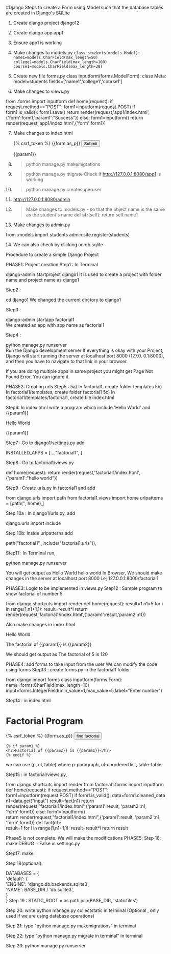 #Django 
Steps to create a Form using Model such that the database tables are created in Django's SQLite

1. Create django project django12
2. Create django app app1
3. Ensure app1 is working

4. Make changes to models.py
    `class students(models.Model):
        name1=models.CharField(max_length=50)
        college1=models.CharField(max_length=100)
        course1=models.CharField(max_length=30)`

5. Create new file forms.py
class inputform(forms.ModelForm):
    class Meta:
        model=students
        fields=['name1','college1','course1']


6. Make changes to views.py

from .forms import inputform
def home(request):
    if request.method=="POST":
        form1=inputform(request.POST)
        if form1.is_valid():
            form1.save()
            return render(request,'app1/index.html',{'form':form1,'param1':"Success"})
    else:
        form1=inputform()
    return render(request,'app1/index.html',{'form':form1})


7. Make changes to index.html

    <form method="POST">
        {% csrf_token %}
        {{form.as_p}}
        <button type="submit">Submit</button>
    </form>
    <p>{{param1}}</p>


8. >python manage.py makemigrations

9. >python manage.py migrate
Check if http://127.0.0.1:8080/app1 is working

10. >python manage.py createsuperuser

11. http://127.0.0.1:8080/admin

12. >Make changes to models.py - so that the object name is the same as the student's name
def __str__(self):
        return self.name1

13. Make changes to admin.py

from .models import students
admin.site.register(students)

14.  We can also check by clicking on db.sqlite

Procedure to create a simple Django Project

PHASE1: Project creation
Step1 : In Terminal

django-admin startproject django1
It is used to create a project with folder name and project name as django1

Step2 :

cd django1
We changed the current dirctory to django1

Step3 :

django-admin startapp factorial1  
We created an app with app name as factorial1

Step4 :

python manage.py runserver  
Run the Django development server
If everything is okay with your Project, Django will start running the server at localhost port 8000 (127.0. 0.1:8000), and then you have to navigate to that link in your browser.

If you are doing multiple apps in same project you might get Page Not Found Error, You can ignore it.

PHASE2: Creating urls
Step5 :
5a) In factorial1, create folder templates
5b) In factorial1/templates, create folder factorial1
5c) In factorial1/templates/factorial1, create file index.html

Step6: In index.html write a program which include 'Hello World' and {{param1}}

<body>
    <p>Hello World</p>
    <p>{{param1}}</p>
</body>

Step7 : Go to django1/settings.py add

INSTALLED_APPS = [...,"factorial1", ]

Step8 : Go to factorial1/views.py

def home(request):
    return render(request,'factorial1/index.html',{'param1':"hello world"})

Step9 : Create urls.py in factorial1 and add

from django.urls import path
from factorial1.views import home
urlpatterns = [path('', home),]


Step 10a : In django1/urls.py, add

django.urls import include

Step 10b: Inside urlpatterns add

path("factorial1" ,include("factorial1.urls")),

Step11 : In Terminal run,

python manage.py runserver

You will get output as
Hello World
hello world
In Browser, We should make changes in the server at localhost port 8000 i.e; 127.0.0.1:8000/factorial1

PHASE3: Logic to be implemented in views.py
Step12 : Sample program to show factorial of number 5

from django.shortcuts import render
def home(request):
    result=1
    n1=5
    for i in range(1,n1+1,1):
        result=result*i
    return render(request,'factorial1/index.html',{'param1':result,'param2':n1})
    
Also make changes in index.html

<body>
    <p>Hello World</p>
    <p>The factorial of {{param1}} is {{param2}}</p>
</body>
We should get output as The factorial of 5 is 120

PHASE4: add forms to take input from the user
We can modify the code using forms
Step13 : create forms.py in the factorial1 folder

from django import forms
class inputform(forms.Form):
    name=forms.CharField(max_length=10)
    input=forms.IntegerField(min_value=1,max_value=5,label="Enter number")


Step14 : in index.html

<body>
    <h1>Factorial Program</h1>
    <form method="POST">
    {% csrf_token %}
    {{form.as_p}}    
    <button type="submit">find factorial</button>
    </form>
    
    {% if param1 %}
    <h2>Factorial of {{param2}} is {{param1}}</h2>
    {% endif %}

</body>
we can use (p, ul, table) where p-paragraph, ul-unordered list, table-table

Step15 : in factorial/views.py,

from django.shortcuts import render
from factorial1.forms import inputform
def home(request):
    if request.method=="POST":
        form1=inputform(request.POST)
        if form1.is_valid():
            data=form1.cleaned_data
            n1=data.get("input")
            result=fact(n1)
            return render(request,"factorial1/index.html",{'param1':result, 'param2':n1, 'form':form1})
    else:
        form1=inputform()  
    return render(request,"factorial1/index.html",{'param1':result, 'param2':n1, 'form':form1})
def fact(n1):  
    result=1
    for i in range(1,n1+1,1):
        result=result*i
    return result

Phase5 is not complete. We will make the modifications
PHASE5:
Step 16: make DEBUG = False in settings.py

Step17: make

Step 18(optional):

DATABASES = {  
    'default': {  
        'ENGINE': 'django.db.backends.sqlite3',  
        'NAME': BASE_DIR / 'db.sqlite3',  
    }  
}
Step 19 : STATIC_ROOT = os.path.join(BASE_DIR, 'staticfiles')

Step 20: write python manage.py collectstatic in terminal
(Optional , only used if we are using database operations)

Step 21: type "python manage.py makemigrations" in terminal

Step 22: type "python manage.py migrate in terminal" in terminal

Step 23: python manage.py runserver
